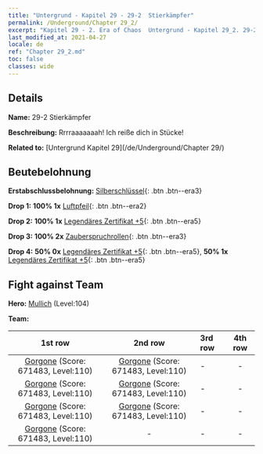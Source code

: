```yaml
---
title: "Untergrund - Kapitel 29 - 29-2  Stierkämpfer"
permalink: /Underground/Chapter 29_2/
excerpt: "Kapitel 29 - 2. Era of Chaos  Untergrund - Kapitel 29_2. 29-2  Stierkämpfer"
last_modified_at: 2021-04-27
locale: de
ref: "Chapter 29_2.md"
toc: false
classes: wide
---
```


## Details

 **Name:** 29-2  Stierkämpfer

 **Beschreibung:**       Rrrraaaaaaah! Ich reiße dich in Stücke!

 **Related to:** [Untergrund Kapitel 29](/de/Underground/Chapter 29/)

## Beutebelohnung

 **Erstabschlussbelohnung:** [Silberschlüssel](/ItemsDE/con_693/){: .btn .btn--era3}

 **Drop 1:** **100% 1x** [Luftpfeil](/ItemsDE/her_449/){: .btn .btn--era2}

 **Drop 2:** **100% 1x** [Legendäres Zertifikat +5](/ItemsDE/mat_102/){: .btn .btn--era5}

 **Drop 3:** **100% 2x** [Zauberspruchrollen](/ItemsDE/con_694/){: .btn .btn--era3}

 **Drop 4:** **50% 0x** [Legendäres Zertifikat +5](/ItemsDE/mat_102/){: .btn .btn--era5}, **50% 1x** [Legendäres Zertifikat +5](/ItemsDE/mat_102/){: .btn .btn--era5}


## Fight against Team
 **Hero:** [Mullich](/de/heroes/Mullich/) (Level:104)

 **Team:**


  | 1st row | 2nd row | 3rd row | 4th row |
  |:----:|:----:|:----|:----:|
  | [Gorgone](/de/units/Gorgon/) (Score: 671483, Level:110)  | [Gorgone](/de/units/Gorgon/) (Score: 671483, Level:110)  | - | - |
  | [Gorgone](/de/units/Gorgon/) (Score: 671483, Level:110)  | [Gorgone](/de/units/Gorgon/) (Score: 671483, Level:110)  | - | - |
  | [Gorgone](/de/units/Gorgon/) (Score: 671483, Level:110)  | [Gorgone](/de/units/Gorgon/) (Score: 671483, Level:110)  | - | - |
  | [Gorgone](/de/units/Gorgon/) (Score: 671483, Level:110)  | - | - | - |


